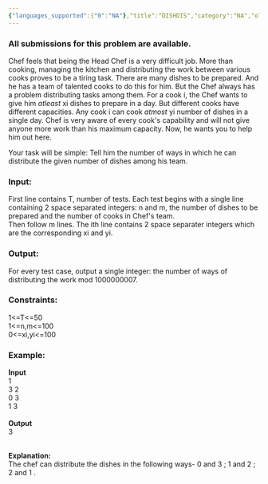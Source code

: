 ```yaml
---
{"languages_supported":{"0":"NA"},"title":"DISHDIS","category":"NA","old_version":true,"problem_code":"DISHDIS","tags":{"0":"NA"},"layout":"problem"}
---
```


<h3> All submissions for this problem are available. </h3><p>Chef feels that being the Head Chef is a very difficult job. More than cooking, managing the kitchen and distributing the work between various cooks proves to be a tiring task. There are many dishes to be prepared. And he has a team of talented cooks to do this for him. But the Chef always has a problem distributing tasks among them. For a cook i, the Chef wants to give him <i>atleast</i> xi dishes to prepare in a day. But different cooks have different capacities. Any cook i can cook <i>atmost</i> yi number of dishes in a single day. Chef is very aware of every cook's capability and will not give anyone more work than his maximum capacity. Now, he wants you to help him out here. </p>
<p>Your task will be simple: Tell him the number of ways in which he can distribute the given number of dishes among his team.</p>

<h3>Input:</h3>
<p>First line contains T, number of tests.
Each test begins with a single line containing 2 space separated integers: n and m, the number of dishes to be prepared and the number of cooks in Chef's team.<br />
Then follow m lines. The ith line contains 2 space separater integers which are the corresponding xi and yi.</p>

<h3>Output:</h3>
<p>For every test case, output a single integer: the number of ways of distributing the work mod 1000000007.</p>

<h3>Constraints:</h3>
1&lt;=T&lt;=50<br />
1&lt;=n,m&lt;=100<br />
0&lt;=xi,yi&lt;=100<br />

<h3>Example:</h3>

<b>Input</b><br />
1<br />
3 2<br />
0 3<br />
1 3<br />
<br />
<b>Output</b><br />
3<br /><br />

<b>Explanation:</b><br />
The chef can distribute the dishes in the following ways- 0 and 3 ; 1 and 2 ; 2 and 1 .    